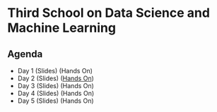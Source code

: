 # Third School on Data Science and Machine Learning

## Agenda

* Day 1 (Slides) (Hands On)
* Day 2 (Slides) ([Hands On](https://drive.google.com/file/d/1o3vUtlIRdbrJesvxG9htFywGhMXYQo0e))
* Day 3 (Slides) (Hands On) 
* Day 4 (Slides) (Hands On)
* Day 5 (Slides) (Hands On)
